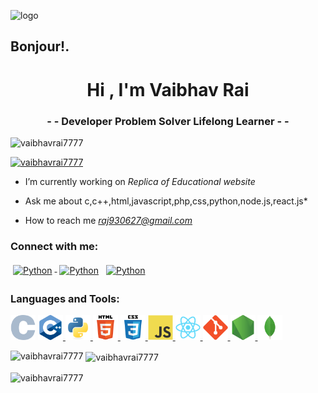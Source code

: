 ![logo](https://github.com/user-attachments/assets/eddab79f-2b30-4eb9-a7db-7ec0647ea230)


##  Bonjour!.

<h1 align="center">Hi , I'm Vaibhav Rai</h1>
<h3 align="center">-  - Developer  Problem Solver  Lifelong Learner
- -</h3>

<p align="left"> <img src="https://komarev.com/ghpvc/?username=vaibhavrai7777&label=Profile%20views&color=0e75b6&style=flat" alt="vaibhavrai7777" /> </p>

<p align="left"> <a href="https://github.com/ryo-ma/github-profile-trophy"><img src="https://github-profile-trophy.vercel.app/?username=vaibhavrai7777" alt="vaibhavrai7777" /></a> </p>

-  I’m currently working on *Replica of Educational website*

-  Ask me about c,c++,html,javascript,php,css,python,node.js,react.js*

-  How to reach me *raj930627@gmail.com*

<h3 align="left">Connect with me:</h3>
<p align="left">
<a href="https://kaggle.com/ravinder0335"> <img src="https://raw.githubusercontent.com/rahuldkjain/github-profile-readme-generator/master/src/images/icons/Social/kaggle.svg" alt="Python" height="40" width="40" style="vertical-align:top; margin:4px"></a><a href="https://www.linkedin.com/in/Vaibhav Rai/" target="_blank" rel="noopener noreferrer"> <img src="https://cdn.exclaimer.com/Handbook%20Images/linkedin-icon_64x64.png" alt="Python" height="40" width="40" style="vertical-align:top; margin:4px"></a>
<a href="mailto:raj930627@gmail.com"> <img src="https://img.icons8.com/color/48/000000/gmail-new.png" alt="Python" height="40" width="40" style="vertical-align:top; margin:4px"></a>
</p>

<h3 align="left">Languages and Tools:</h3>
<p href="https://www.cprogramming.com/" target="_blank"> <img src="https://raw.githubusercontent.com/devicons/devicon/master/icons/c/c-original.svg" alt="c" width="40" height="40"/> </a> 
<a href="https://www.w3schools.com/cpp/" target="_blank"> <img src="https://raw.githubusercontent.com/devicons/devicon/master/icons/cplusplus/cplusplus-original.svg" alt="cplusplus" width="40" height="40"/> </a> 
<a href="https://www.w3schools.com/python/" target="_blank"> <img src="https://raw.githubusercontent.com/devicons/devicon/master/icons/python/python-original.svg" alt="python" width="40" height="40"/> </a> 
<a href="https://www.w3.org/html/" target="_blank"> <img src="https://raw.githubusercontent.com/devicons/devicon/master/icons/html5/html5-original-wordmark.svg" alt="html5" width="40" height="40"/> </a> 
<a href="https://www.w3schools.com/css/" target="_blank"> <img src="https://raw.githubusercontent.com/devicons/devicon/master/icons/css3/css3-original-wordmark.svg" alt="css3" width="40" height="40"/> </a> 
<a href="https://developer.mozilla.org/en-US/docs/Web/JavaScript" target="_blank"> <img src="https://raw.githubusercontent.com/devicons/devicon/master/icons/javascript/javascript-original.svg" alt="javascript" width="40" height="40"/> </a> 
<a href="https://www.w3schools.com/react/" target="_blank"> <img src="https://raw.githubusercontent.com/devicons/devicon/master/icons/react/react-original.svg" alt="react" width="40" height="40"/> </a> 
<a href="https://www.w3schools.com/git/" target="_blank"> <img src="https://raw.githubusercontent.com/devicons/devicon/master/icons/git/git-original.svg" alt="git" width="40" height="40"/> </a> 
<a href="https://www.w3schools.com/nodejs/" target="_blank"> <img src="https://raw.githubusercontent.com/devicons/devicon/master/icons/nodejs/nodejs-original.svg" alt="nodejs" width="40" height="40"/> </a> 
<a href="https://www.mongodb.com/" target="_blank"> <img src="https://raw.githubusercontent.com/devicons/devicon/master/icons/mongodb/mongodb-original.svg" alt="mongodb" width="40" height="40"/> </a></p>

<p><img align="left" src="https://github-readme-stats.vercel.app/api/top-langs?username=vaibhavrai7777&show_icons=true&locale=en&layout=compact" alt="vaibhavrai7777" /></p>

<p>&nbsp;<img align="center" src="https://github-readme-stats.vercel.app/api?username=vaibhavrai7777&show_icons=true&locale=en" alt="vaibhavrai7777" /></p>
<p><img align="center" src="https://github-readme-streak-stats.herokuapp.com/?user=vaibhavrai7777&" alt="vaibhavrai7777" /></p>




